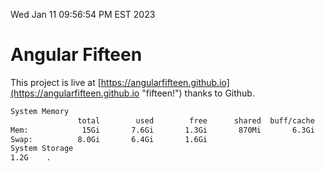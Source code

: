 Wed Jan 11 09:56:54 PM EST 2023

# Angular Fifteen


This project is live at [https://angularfifteen.github.io](https://angularfifteen.github.io "fifteen!") thanks to Github.

```bash
System Memory
               total        used        free      shared  buff/cache   available
Mem:            15Gi       7.6Gi       1.3Gi       870Mi       6.3Gi       6.5Gi
Swap:          8.0Gi       6.4Gi       1.6Gi
System Storage
1.2G	.
```
